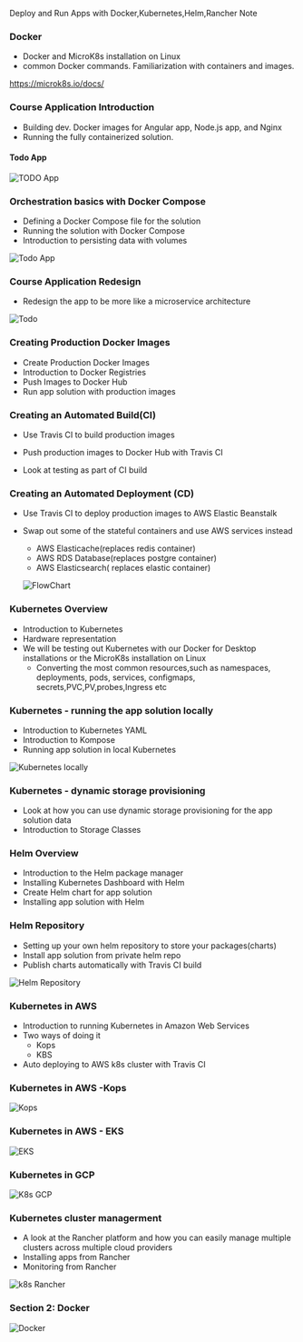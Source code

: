 Deploy and Run Apps with Docker,Kubernetes,Helm,Rancher Note

### Docker
* Docker and MicroK8s installation on Linux
* common Docker commands. Familiarization with containers and images.

https://microk8s.io/docs/

### Course Application Introduction
* Building dev. Docker images for Angular app, Node.js app, and Nginx
* Running the fully containerized solution.

#### Todo App 

![TODO App](mdImage/Capture.PNG)

### Orchestration basics with Docker Compose

* Defining a Docker Compose file for the solution
* Running the solution with Docker Compose
* Introduction to persisting data with volumes

![Todo App](mdImage/Capture2.PNG)

### Course Application Redesign

* Redesign the app to be more like a microservice architecture

![Todo](mdImage/Capture3.PNG)

### Creating Production Docker Images

* Create Production Docker Images
* Introduction to Docker Registries
* Push Images to Docker Hub
* Run app solution with production images

### Creating an Automated Build(CI)

* Use Travis CI to build production images

* Push production images to Docker Hub with Travis CI
* Look at testing as part of CI build

### Creating an Automated Deployment (CD)

* Use Travis CI to deploy production images to AWS Elastic Beanstalk

* Swap out some of the stateful containers and use AWS services instead

  * AWS Elasticache(replaces redis container)
  * AWS RDS Database(replaces postgre container)
  * AWS Elasticsearch( replaces elastic container)

  ![FlowChart](mdImage/Capture4.PNG)
 ### Kubernetes Overview

* Introduction to Kubernetes 
* Hardware representation
* We will be testing out Kubernetes with our Docker for Desktop installations or the MicroK8s installation on Linux
  * Converting the most common resources,such as namespaces, deployments, pods, services, configmaps, secrets,PVC,PV,probes,Ingress etc

### Kubernetes - running the app solution locally

* Introduction to Kubernetes YAML
* Introduction to Kompose
* Running app solution in local Kubernetes

![Kubernetes locally](mdImage/Capture5.PNG)



  

### Kubernetes - dynamic storage provisioning

* Look at how you can use dynamic storage provisioning for the app solution data
* Introduction to Storage Classes

### Helm Overview

* Introduction to the Helm package manager
* Installing Kubernetes Dashboard with Helm
* Create Helm chart for app solution
* Installing app solution with Helm

### Helm Repository

* Setting up your own helm repository to store your packages(charts)
* Install app solution from private helm repo
* Publish charts automatically with Travis CI build

![Helm Repository](mdImage/Capture6.PNG)

  

### Kubernetes in AWS

* Introduction to running Kubernetes in Amazon Web Services
* Two ways of doing it
  * Kops
  * KBS
* Auto deploying to AWS k8s cluster with Travis CI

### Kubernetes in AWS -Kops

![Kops](mdImage/Capture7.PNG)

### Kubernetes in AWS - EKS

![EKS](mdImage/Capture8.PNG)

### Kubernetes in GCP

![K8s GCP](mdImage/Capture9.PNG)

### Kubernetes cluster managerment

* A look at the Rancher platform and how you can easily manage multiple clusters across multiple cloud providers
* Installing apps from Rancher
* Monitoring from Rancher

![k8s Rancher](mdImage/Capture10.PNG)

###  Section 2: Docker

![Docker](mdImage/Capture11.PNG)